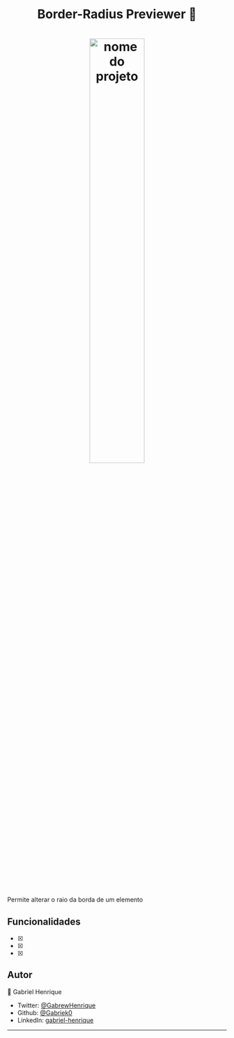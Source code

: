 <h1 align="center">Border-Radius Previewer 🔵</h1>
<h1 align="center">
  <img  src=".github/interface.png" alt="nome do projeto"  align="center" width="50%">
</h1>
Permite alterar o raio da borda de um elemento

## Funcionalidades
- [x] 
- [x] 
- [x] 

## Autor
:bust_in_silhouette: Gabriel Henrique
- Twitter: [@GabrewHenrique](https://twitter.com/GabrewHenrique)
- Github: [@Gabriek0](https://github.com/Gabriek0)
- LinkedIn: [gabriel-henrique](https://www.linkedin.com/in/gabriel-henrique-664bb219a/)
---
